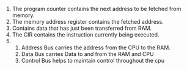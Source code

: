 1. The program counter contains the next address to be fetched from memory.
2. The memory address register contains the fetched address. 
3. Contains data that has just been transferred from RAM.
4. The CIR contains the instruction currently being executed.
5.  1. Address Bus carries the address from the CPU to the RAM.
    2. Data Bus carries Data to and from the RAM and CPU
    3. Control Bus helps to maintain control throughout the cpu